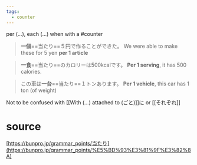```yaml
---
tags:
  - counter
---
```

per (...), each (...) when with a #counter 

> **一個**==当たり==５円で作ることができた。
> We were able to make these for 5 yen **per 1 article**

> **一食**==当たり==のカロリーは500kcalです。
> **Per 1 serving**, it has 500 calories.

> この車は**一台**==当たり==１トンあります。
> **Per 1 vehicle**, this car has 1 ton (of weight)

Not to be confused with [[With (...) attached to (ごと)]]に or [[それぞれ]]
# source
[https://bunpro.jp/grammar_points/当たり](https://bunpro.jp/grammar_points/%E5%BD%93%E3%81%9F%E3%82%8A)